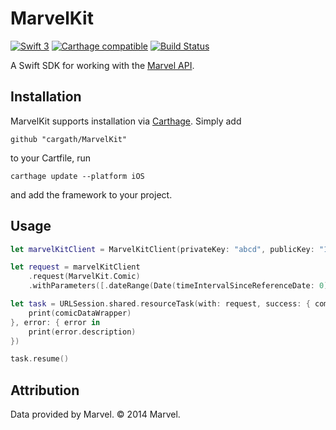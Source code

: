 # MarvelKit

[![Swift 3](https://img.shields.io/badge/Swift-3.0-orange.svg?style=flat)](https://swift.org)
[![Carthage compatible](https://img.shields.io/badge/Carthage-compatible-4BC51D.svg?style=flat)](https://github.com/Carthage/Carthage)
[![Build Status](https://travis-ci.org/cargath/MarvelKit.svg?branch=master)](https://travis-ci.org/cargath/MarvelKit)

A Swift SDK for working with the [Marvel API](https://developer.marvel.com/).

## Installation

MarvelKit supports installation via [Carthage](https://github.com/Carthage/Carthage). Simply add

    github "cargath/MarvelKit"
    
to your Cartfile, run

    carthage update --platform iOS
    
and add the framework to your project.

## Usage

```swift
let marvelKitClient = MarvelKitClient(privateKey: "abcd", publicKey: "1234")

let request = marvelKitClient
    .request(MarvelKit.Comic)
    .withParameters([.dateRange(Date(timeIntervalSinceReferenceDate: 0), Date()), .limit(2)])

let task = URLSession.shared.resourceTask(with: request, success: { comicDataWrapper in
    print(comicDataWrapper)
}, error: { error in
    print(error.description)
})

task.resume()
```

## Attribution

Data provided by Marvel. © 2014 Marvel.
